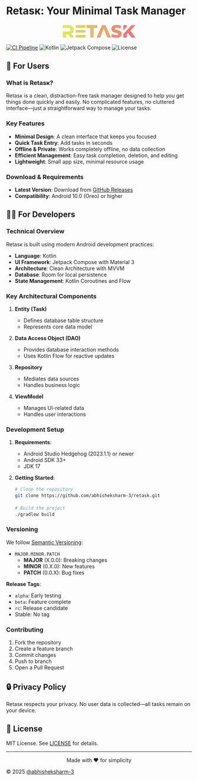 # Retasк: Your Minimal Task Manager

<p align="center">
  <img src="images/logo.png" alt="Retasк logo" width="200" />
</p>

[![CI Pipeline](https://github.com/abhisheksharm-3/retask/actions/workflows/ci.yaml/badge.svg)](https://github.com/abhisheksharm-3/retask/actions/workflows/ci.yaml)
![Kotlin](https://img.shields.io/badge/Kotlin-1.9.0-purple)
![Jetpack Compose](https://img.shields.io/badge/Jetpack%20Compose-1.5.0-green)
![License](https://img.shields.io/badge/License-MIT-orange)

## 🚀 For Users

### What is Retasк?

Retasк is a clean, distraction-free task manager designed to help you get things done quickly and easily. No complicated features, no cluttered interface—just a straightforward way to manage your tasks.

### Key Features

- **Minimal Design**: A clean interface that keeps you focused
- **Quick Task Entry**: Add tasks in seconds
- **Offline & Private**: Works completely offline, no data collection
- **Efficient Management**: Easy task completion, deletion, and editing
- **Lightweight**: Small app size, minimal resource usage

### Download & Requirements

- **Latest Version**: Download from [GitHub Releases](https://github.com/abhisheksharm-3/retask/releases)
- **Compatibility**: Android 10.0 (Oreo) or higher

## 👩‍💻 For Developers

### Technical Overview

Retasк is built using modern Android development practices:

- **Language**: Kotlin
- **UI Framework**: Jetpack Compose with Material 3
- **Architecture**: Clean Architecture with MVVM
- **Database**: Room for local persistence
- **State Management**: Kotlin Coroutines and Flow


### Key Architectural Components

1. **Entity (Task)**
   - Defines database table structure
   - Represents core data model

2. **Data Access Object (DAO)**
   - Provides database interaction methods
   - Uses Kotlin Flow for reactive updates

3. **Repository**
   - Mediates data sources
   - Handles business logic

4. **ViewModel**
   - Manages UI-related data
   - Handles user interactions

### Development Setup

1. **Requirements**:
   - Android Studio Hedgehog (2023.1.1) or newer
   - Android SDK 33+
   - JDK 17

2. **Getting Started**:
   ```bash
   # Clone the repository
   git clone https://github.com/abhisheksharm-3/retask.git

   # Build the project
   ./gradlew build
   ```

### Versioning

We follow [Semantic Versioning](https://semver.org/):

- `MAJOR.MINOR.PATCH`
   - **MAJOR** (X.0.0): Breaking changes
   - **MINOR** (0.X.0): New features
   - **PATCH** (0.0.X): Bug fixes

**Release Tags**:
- `alpha`: Early testing
- `beta`: Feature complete
- `rc`: Release candidate
- Stable: No tag

### Contributing

1. Fork the repository
2. Create a feature branch
3. Commit changes
4. Push to branch
5. Open a Pull Request

## 🔒 Privacy Policy

Retasк respects your privacy. No user data is collected—all tasks remain on your device.

## 📄 License

MIT License. See [LICENSE](LICENSE) for details.

---

<p align="center">
  Made with ❤️ for simplicity
</p>

© 2025 [@abhisheksharm-3](https://github.com/abhisheksharm-3)